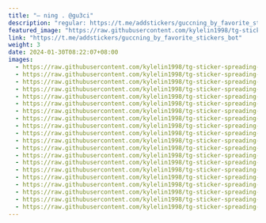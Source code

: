```yaml
---
title: "– ning . @gu3ci"
description: "regular: https://t.me/addstickers/guccning_by_favorite_stickers_bot"
featured_image: "https://raw.githubusercontent.com/kylelin1998/tg-sticker-spreading-worldwide-images/main/img/8ecb04e2-c28a-49ae-b4fc-ac57cf87c6b9.jpg"
link: "https://t.me/addstickers/guccning_by_favorite_stickers_bot"
weight: 3
date: 2024-01-30T08:22:07+08:00
images:
  - https://raw.githubusercontent.com/kylelin1998/tg-sticker-spreading-worldwide-images/main/img/8ecb04e2-c28a-49ae-b4fc-ac57cf87c6b9.jpg
  - https://raw.githubusercontent.com/kylelin1998/tg-sticker-spreading-worldwide-images/main/img/c7a9529e-8d63-43fe-91af-b9e00a1317af.jpg
  - https://raw.githubusercontent.com/kylelin1998/tg-sticker-spreading-worldwide-images/main/img/0bf1d531-2748-4ee7-a2a2-8a6cb66e7d0e.jpg
  - https://raw.githubusercontent.com/kylelin1998/tg-sticker-spreading-worldwide-images/main/img/86bb25f7-083e-4ffe-8354-430b446b4274.jpg
  - https://raw.githubusercontent.com/kylelin1998/tg-sticker-spreading-worldwide-images/main/img/18782eda-b412-4952-be6f-7f170e248571.jpg
  - https://raw.githubusercontent.com/kylelin1998/tg-sticker-spreading-worldwide-images/main/img/5fdac813-1a05-42d0-ba3f-30d9713fde91.jpg
  - https://raw.githubusercontent.com/kylelin1998/tg-sticker-spreading-worldwide-images/main/img/44a67b9b-7893-45c5-80e4-b3b49aca55e7.jpg
  - https://raw.githubusercontent.com/kylelin1998/tg-sticker-spreading-worldwide-images/main/img/ba85fb9d-3f7a-45c7-bdd2-88c152b36297.jpg
  - https://raw.githubusercontent.com/kylelin1998/tg-sticker-spreading-worldwide-images/main/img/4ce42320-17bf-45be-ab06-f13bdbf21dee.jpg
  - https://raw.githubusercontent.com/kylelin1998/tg-sticker-spreading-worldwide-images/main/img/bfdc15c5-60f1-494b-8129-872bce51a804.jpg
  - https://raw.githubusercontent.com/kylelin1998/tg-sticker-spreading-worldwide-images/main/img/2c7aaced-3514-4055-b9db-d78fccc2842b.jpg
  - https://raw.githubusercontent.com/kylelin1998/tg-sticker-spreading-worldwide-images/main/img/1e059446-2ba3-4508-b61f-0b233f0ecf05.jpg
  - https://raw.githubusercontent.com/kylelin1998/tg-sticker-spreading-worldwide-images/main/img/7d218a87-31a7-4979-aabe-86f4016132aa.jpg
  - https://raw.githubusercontent.com/kylelin1998/tg-sticker-spreading-worldwide-images/main/img/716c9f8c-e1e5-4e97-b65e-6cfe07856831.jpg
  - https://raw.githubusercontent.com/kylelin1998/tg-sticker-spreading-worldwide-images/main/img/cfb612cd-d5a8-4528-b165-f4b735850495.jpg
  - https://raw.githubusercontent.com/kylelin1998/tg-sticker-spreading-worldwide-images/main/img/00a54852-274f-4a3f-8009-0134c45d4bd2.jpg
  - https://raw.githubusercontent.com/kylelin1998/tg-sticker-spreading-worldwide-images/main/img/e9183c45-eae2-47d9-adff-cf1961e802aa.jpg
  - https://raw.githubusercontent.com/kylelin1998/tg-sticker-spreading-worldwide-images/main/img/173b1cc8-a301-439c-81a1-888ca951a272.jpg
  - https://raw.githubusercontent.com/kylelin1998/tg-sticker-spreading-worldwide-images/main/img/12224a6b-9b17-4c89-9cba-e4f7feb7ad0a.jpg
  - https://raw.githubusercontent.com/kylelin1998/tg-sticker-spreading-worldwide-images/main/img/aa1cf619-6a9b-4281-961a-a84047508955.jpg
---
```

